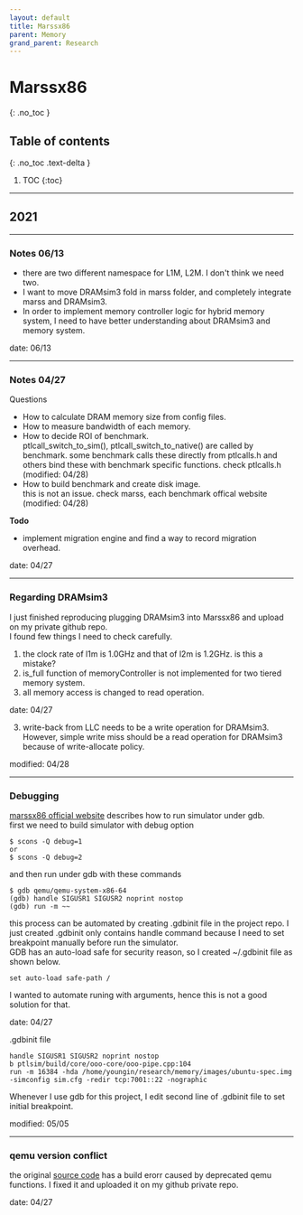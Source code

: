 ```yaml
---
layout: default
title: Marssx86
parent: Memory
grand_parent: Research
---
```


# Marssx86
{: .no_toc }

## Table of contents
{: .no_toc .text-delta }

1. TOC
{:toc}

---

## 2021

---

### Notes 06/13

- there are two different namespace for L1M, L2M. I don't think we need two.
- I want to move DRAMsim3 fold in marss folder, and completely integrate marss and DRAMsim3.
- In order to implement memory controller logic for hybrid memory system, I need to have better understanding about DRAMsim3 and memory system.

date: 06/13

---

### Notes 04/27

Questions
- How to calculate DRAM memory size from config files.
- How to measure bandwidth of each memory.
- How to decide ROI of benchmark.<br>
ptlcall_switch_to_sim(), ptlcall_switch_to_native() are called by benchmark.
some benchmark calls these directly from ptlcalls.h and others bind these with benchmark specific functions.
check ptlcalls.h (modified: 04/28)
- How to build benchmark and create disk image.<br>
 this is not an issue. check marss, each benchmark offical website (modified: 04/28)

**Todo**
- implement migration engine and find a way to record migration overhead.

date: 04/27

---

### Regarding DRAMsim3

I just finished reproducing plugging DRAMsim3 into Marssx86 and upload on my private github repo.<br>
I found few things I need to check carefully.<br>
1. the clock rate of l1m is 1.0GHz and that of l2m is 1.2GHz. is this a mistake?
2. is_full function of memoryController is not implemented for two tiered memory system.
3. all memory access is changed to read operation.

date: 04/27

3. write-back from LLC needs to be a write operation for DRAMsim3.
However, simple write miss should be a read operation for DRAMsim3 because of write-allocate policy.

modified: 04/28

---

### Debugging

[marssx86 official website](http://marss86.org/~marss86/index.php/Getting_Started) describes how to run simulator under gdb.<br>
first we need to build simulator with debug option

```
$ scons -Q debug=1
or
$ scons -Q debug=2
```

and then run under gdb with these commands

```
$ gdb qemu/qemu-system-x86-64
(gdb) handle SIGUSR1 SIGUSR2 noprint nostop
(gdb) run -m ~~
```

this process can be automated by creating .gdbinit file in the project repo.
I just created .gdbinit only contains handle command because I need to set breakpoint manually
before run the simulator.<br>
GDB has an auto-load safe for security reason, so I created ~/.gdbinit file as shown below.

```
set auto-load safe-path /
```

I wanted to automate runing with arguments, hence this is not a good solution for that.

date: 04/27

.gdbinit file
```
handle SIGUSR1 SIGUSR2 noprint nostop
b ptlsim/build/core/ooo-core/ooo-pipe.cpp:104
run -m 16384 -hda /home/youngin/research/memory/images/ubuntu-spec.img -simconfig sim.cfg -redir tcp:7001::22 -nographic
```

Whenever I use gdb for this project, I edit second line of .gdbinit file to set initial breakpoint.<br>

modified: 05/05


---

### qemu version conflict

the original [source code](https://github.com/donggyukim/Marssx86) has a build erorr caused by deprecated qemu functions.
I fixed it and uploaded it on my github private repo.

date: 04/27
